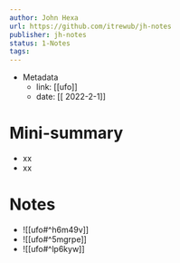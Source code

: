 ```yaml
---
author: John Hexa
url: https://github.com/itrewub/jh-notes
publisher: jh-notes
status: 1-Notes
tags: 
---
```

- Metadata
	- link: [[ufo]]
	- date: [[ 2022-2-1]]
# Mini-summary
- xx
- xx
# Notes
- ![[ufo#^h6m49v]]
- ![[ufo#^5mgrpe]]
- ![[ufo#^lp6kyw]]